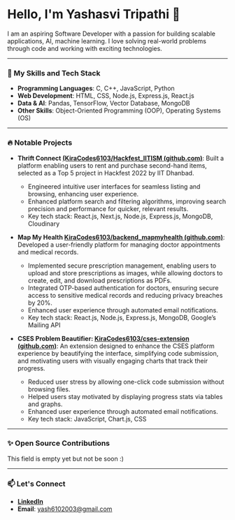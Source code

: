 
# Hello, I'm Yashasvi Tripathi 👋

I am an aspiring Software Developer with a passion for building scalable applications, AI, machine learning. I love solving real-world problems through code and working with exciting technologies.

---

### 🚀 My Skills and Tech Stack

- **Programming Languages**: C, C++, JavaScript, Python 
- **Web Development**: HTML, CSS, Node.js, Express.js, React.js 
- **Data & AI**: Pandas, TensorFlow, Vector Database, MongoDB 
- **Other Skills**: Object-Oriented Programming (OOP), Operating Systems (OS)

---

### 🔥 Notable Projects

- **Thrift Connect [(KiraCodes6103/Hackfest_IITISM (github.com)](https://github.com/KiraCodes6103/Hackfest_IITISM)**: 
Built a platform enabling users to rent and purchase second-hand items, selected as a Top 5 project in Hackfest 2022 by IIT Dhanbad.
	- Engineered intuitive user interfaces for seamless listing and browsing, enhancing user experience.
	- Enhanced platform search and filtering algorithms, improving search precision and performance for quicker, relevant results.
  - Key tech stack: React.js, Next.js, Node.js, Express.js, MongoDB, Cloudinary

- **Map My Health [KiraCodes6103/backend_mapmyhealth (github.com)](https://github.com/KiraCodes6103/Hackfest_IITISM)**: 
Developed a user-friendly platform for managing doctor appointments and medical records.
	- Implemented secure prescription management, enabling users to upload and store prescriptions as images, while allowing doctors to create, edit, and download prescriptions as PDFs.
	- Integrated OTP-based authentication for doctors, ensuring secure access to sensitive medical records and reducing privacy breaches by 20%.
	- Enhanced user experience through automated email notifications.
  - Key tech stack: React.js, Node.js, Express.js, MongoDB, Google’s Mailing API

- **CSES Problem Beautifier: [KiraCodes6103/cses-extension (github.com)](https://github.com/KiraCodes6103/cses-extension)**: 
An extension designed to enhance the CSES platform experience by beautifying the interface, simplifying code submission, and motivating users with visually engaging charts that track their progress.
	- Reduced user stress by allowing one-click code submission without browsing files.
	- Helped users stay motivated by displaying progress stats via tables and graphs.
	- Enhanced user experience through automated email notifications.
  - Key tech stack: JavaScript, Chart.js, CSS
---

### ✨ Open Source Contributions

This field is empty yet but not be soon :)

---

### 📫 Let's Connect

- **[LinkedIn]([LinkedIn](https://www.linkedin.com/in/yashasvi-tripathi-114738222/))**
- **Email**: yash6102003@gmail.com
